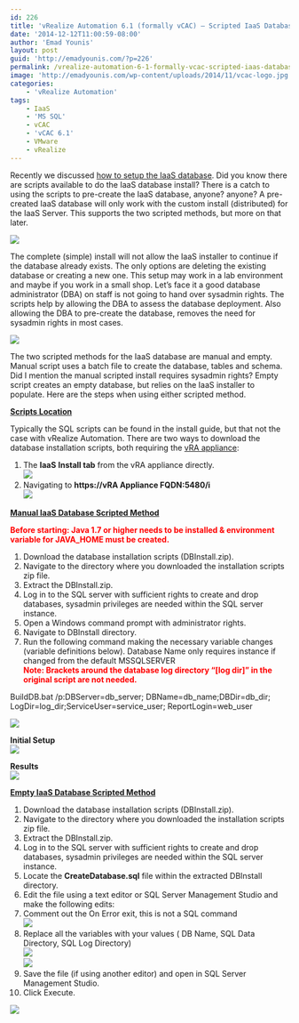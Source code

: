 ```yaml
---
id: 226
title: 'vRealize Automation 6.1 (formally vCAC) – Scripted IaaS Database'
date: '2014-12-12T11:00:59-08:00'
author: 'Emad Younis'
layout: post
guid: 'http://emadyounis.com/?p=226'
permalink: /vrealize-automation-6-1-formally-vcac-scripted-iaas-database/
image: 'http://emadyounis.com/wp-content/uploads/2014/11/vcac-logo.jpg'
categories:
    - 'vRealize Automation'
tags:
    - IaaS
    - 'MS SQL'
    - vCAC
    - 'vCAC 6.1'
    - VMware
    - vRealize
---
```


Recently we discussed [how to setup the IaaS database](http://emadyounis.com/vrealize-automation/vrealize-automation-6-1-formally-vcac-iaas-database/ "vRealize Automation 6.1 (formally vCAC) – IaaS Database"). Did you know there are scripts available to do the IaaS database install? There is a catch to using the scripts to pre-create the IaaS database, anyone? anyone? A pre-created IaaS database will only work with the custom install (distributed) for the IaaS Server. This supports the two scripted methods, but more on that later.

[![](https://emadyounis.com/assets/img/2014/12/Custom-Install.jpg?resize=780%2C382)](https://emadyounis.com/assets/img/2014/12/Custom-Install.jpg)

The complete (simple) install will not allow the IaaS installer to continue if the database already exists. The only options are deleting the existing database or creating a new one. This setup may work in a lab environment and maybe if you work in a small shop. Let’s face it a good database administrator (DBA) on staff is not going to hand over sysadmin rights. The scripts help by allowing the DBA to assess the database deployment. Also allowing the DBA to pre-create the database, removes the need for sysadmin rights in most cases.

[![](https://emadyounis.com/assets/img/2014/12/complete-install.jpg?resize=489%2C170)](https://emadyounis.com/assets/img/2014/12/complete-install.jpg)

The two scripted methods for the IaaS database are manual and empty. Manual script uses a batch file to create the database, tables and schema. Did I mention the manual scripted install requires sysadmin rights? Empty script creates an empty database, but relies on the IaaS installer to populate. Here are the steps when using either scripted method.

<span style="text-decoration: underline;">**Scripts Location**</span>

Typically the SQL scripts can be found in the install guide, but that not the case with vRealize Automation. There are two ways to download the database installation scripts, both requiring the [vRA appliance](http://emadyounis.com/vrealize-automation/vrealize-automation-6-1-formally-vcac-vra-appliance-deployment-configuration/ "vRealize Automation 6.1 (formally vCAC) – vRA Appliance Deployment & Configuration"):

1. The **IaaS** **Install tab** from the vRA appliance directly.  
    [![](https://emadyounis.com/assets/img/2014/12/SQL-IaaS-Script-1.jpg?resize=829%2C484)](https://emadyounis.com/assets/img/2014/12/SQL-IaaS-Script-1.jpg)
2. Navigating to **https://vRA Appliance FQDN:5480/i**  
    [![](https://emadyounis.com/assets/img/2014/12/SQL-IaaS-Script-2.jpg?resize=1022%2C467)](https://emadyounis.com/assets/img/2014/12/SQL-IaaS-Script-2.jpg)

<span style="text-decoration: underline;">**Manual IaaS Database Scripted Method**</span>

<span style="color: #ff0000;">**Before starting: Java 1.7 or higher needs to be installed &amp; environment variable for JAVA\_HOME must be created.**</span>

1. Download the database installation scripts (DBInstall.zip).
2. Navigate to the directory where you downloaded the installation scripts zip file.
3. Extract the DBInstall.zip.
4. Log in to the SQL server with sufficient rights to create and drop databases, sysadmin privileges are needed within the SQL server instance.
5. Open a Windows command prompt with administrator rights.
6. Navigate to DBInstall directory.
7. Run the following command making the necessary variable changes (variable definitions below). Database Name only requires instance if changed from the default MSSQLSERVER  
    <span style="color: #ff0000;">**Note: Brackets around the database log directory “\[log dir\]” in the original script are not needed.** </span>

BuildDB.bat /p:DBServer=db\_server; DBName=db\_name;DBDir=db\_dir; LogDir=log\_dir;ServiceUser=service\_user; ReportLogin=web\_user

[![](https://emadyounis.com/assets/img/2014/12/Database-Values.jpg?resize=762%2C360)](https://emadyounis.com/assets/img/2014/12/Database-Values.jpg)

**Initial Setup**  
[![](https://emadyounis.com/assets/img/2014/12/manual-1.jpg?resize=1024%2C463)](https://emadyounis.com/assets/img/2014/12/manual-1.jpg)

**Results**  
[![](https://emadyounis.com/assets/img/2014/12/manual-2.jpg?resize=730%2C185)](https://emadyounis.com/assets/img/2014/12/manual-2.jpg)

<span style="text-decoration: underline;">**Empty IaaS Database Scripted Method**</span>

1. Download the database installation scripts (DBInstall.zip).
2. Navigate to the directory where you downloaded the installation scripts zip file.
3. Extract the DBInstall.zip.
4. Log in to the SQL server with sufficient rights to create and drop databases, sysadmin privileges are needed within the SQL server instance.
5. Locate the **CreateDatabase.sql** file within the extracted DBInstall directory.
6. Edit the file using a text editor or SQL Server Management Studio and make the following edits:
7. Comment out the On Error exit, this is not a SQL command  
    [![](https://emadyounis.com/assets/img/2014/12/Empty-DB-1.jpg?resize=563%2C193)](https://emadyounis.com/assets/img/2014/12/Empty-DB-1.jpg)
8. Replace all the variables with your values ( DB Name, SQL Data Directory, SQL Log Directory)  
    [![](https://emadyounis.com/assets/img/2014/12/Empty-DB-4.jpg?resize=330%2C152)](https://emadyounis.com/assets/img/2014/12/Empty-DB-4.jpg)  
    [![](https://emadyounis.com/assets/img/2014/12/Empty-DB-2.jpg?resize=655%2C244)](https://emadyounis.com/assets/img/2014/12/Empty-DB-2.jpg)
9. Save the file (if using another editor) and open in SQL Server Management Studio.
10. Click Execute.

 [![](https://emadyounis.com/assets/img/2014/12/Empty-DB-5.jpg?resize=1019%2C485)](https://emadyounis.com/assets/img/2014/12/Empty-DB-5.jpg)
